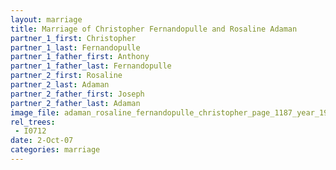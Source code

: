 ```yaml
---
layout: marriage
title: Marriage of Christopher Fernandopulle and Rosaline Adaman
partner_1_first: Christopher
partner_1_last: Fernandopulle
partner_1_father_first: Anthony
partner_1_father_last: Fernandopulle
partner_2_first: Rosaline
partner_2_last: Adaman
partner_2_father_first: Joseph
partner_2_father_last: Adaman
image_file: adaman_rosaline_fernandopulle_christopher_page_1187_year_1907
rel_trees:
 - I0712
date: 2-Oct-07
categories: marriage
---
```


